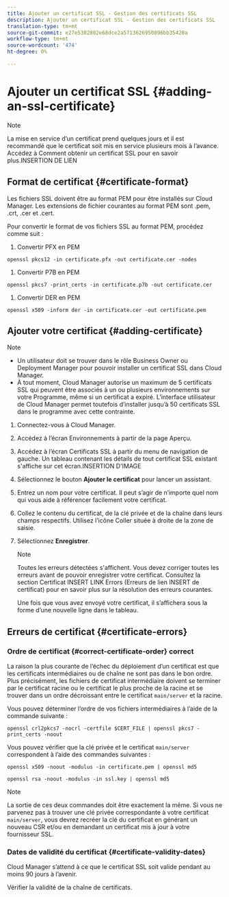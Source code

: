 ```yaml
---
title: Ajouter un certificat SSL - Gestion des certificats SSL
description: Ajouter un certificat SSL - Gestion des certificats SSL
translation-type: tm+mt
source-git-commit: e27e5302802e68dce2a5713626950896bb35420a
workflow-type: tm+mt
source-wordcount: '474'
ht-degree: 0%

---
```



# Ajouter un certificat SSL {#adding-an-ssl-certificate}

>[!NOTE]
>La mise en service d’un certificat prend quelques jours et il est recommandé que le certificat soit mis en service plusieurs mois à l’avance. Accédez à Comment obtenir un certificat SSL pour en savoir plus.INSERTION DE LIEN

## Format de certificat {#certificate-format}

Les fichiers SSL doivent être au format PEM pour être installés sur Cloud Manager. Les extensions de fichier courantes au format PEM sont .pem, .crt, .cer et .cert.

Pour convertir le format de vos fichiers SSL au format PEM, procédez comme suit :

1. Convertir PFX en PEM

`openssl pkcs12 -in certificate.pfx -out certificate.cer -nodes`

1. Convertir P7B en PEM

`openssl pkcs7 -print_certs -in certificate.p7b -out certificate.cer`

1. Convertir DER en PEM

`openssl x509 -inform der -in certificate.cer -out certificate.pem`

## Ajouter votre certificat {#adding-certificate}

>[!NOTE]
>* Un utilisateur doit se trouver dans le rôle Business Owner ou Deployment Manager pour pouvoir installer un certificat SSL dans Cloud Manager.
>* À tout moment, Cloud Manager autorise un maximum de 5 certificats SSL qui peuvent être associés à un ou plusieurs environnements sur votre Programme, même si un certificat a expiré. L’interface utilisateur de Cloud Manager permet toutefois d’installer jusqu’à 50 certificats SSL dans le programme avec cette contrainte.


1. Connectez-vous à Cloud Manager.
1. Accédez à l’écran Environnements à partir de la page Aperçu.
1. Accédez à l’écran Certificats SSL à partir du menu de navigation de gauche. Un tableau contenant les détails de tout certificat SSL existant s&#39;affiche sur cet écran.INSERTION D&#39;IMAGE
1. Sélectionnez le bouton **Ajouter le certificat** pour lancer un assistant.
1. Entrez un nom pour votre certificat. Il peut s’agir de n’importe quel nom qui vous aide à référencer facilement votre certificat.
1. Collez le contenu du certificat, de la clé privée et de la chaîne dans leurs champs respectifs. Utilisez l’icône Coller située à droite de la zone de saisie.
1. Sélectionnez **Enregistrer**.

   >[!NOTE]
   >Toutes les erreurs détectées s&#39;affichent. Vous devez corriger toutes les erreurs avant de pouvoir enregistrer votre certificat. Consultez la section Certificat INSERT LINK Errors (Erreurs de lien INSERT de certificat) pour en savoir plus sur la résolution des erreurs courantes.

   Une fois que vous avez envoyé votre certificat, il s’affichera sous la forme d’une nouvelle ligne dans le tableau.

## Erreurs de certificat {#certificate-errors}

### Ordre de certificat {#correct-certificate-order} correct

La raison la plus courante de l’échec du déploiement d’un certificat est que les certificats intermédiaires ou de chaîne ne sont pas dans le bon ordre. Plus précisément, les fichiers de certificat intermédiaire doivent se terminer par le certificat racine ou le certificat le plus proche de la racine et se trouver dans un ordre décroissant entre le certificat `main/server` et la racine.

Vous pouvez déterminer l’ordre de vos fichiers intermédiaires à l’aide de la commande suivante :

`openssl crl2pkcs7 -nocrl -certfile $CERT_FILE | openssl pkcs7 -print_certs -noout`

Vous pouvez vérifier que la clé privée et le certificat `main/server` correspondent à l’aide des commandes suivantes :

`openssl x509 -noout -modulus -in certificate.pem | openssl md5`

`openssl rsa -noout -modulus -in ssl.key | openssl md5`

>[!NOTE]
>La sortie de ces deux commandes doit être exactement la même. Si vous ne parvenez pas à trouver une clé privée correspondante à votre certificat `main/server`, vous devrez recréer la clé du certificat en générant un nouveau CSR et/ou en demandant un certificat mis à jour à votre fournisseur SSL.

### Dates de validité du certificat {#certificate-validity-dates}

Cloud Manager s’attend à ce que le certificat SSL soit valide pendant au moins 90 jours à l’avenir.

Vérifier la validité de la chaîne de certificats.
